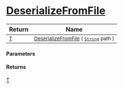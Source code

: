 # [DeserializeFromFile](./NetCoreSerializationHelper--DeserializeFromFile.md)



| Return | Name | 
| --- | --- | 
| <sub>[T](./NetCoreSerializationHelper--DeserializeFromFile.md)</sub> | <sub>[DeserializeFromFile](./NetCoreSerializationHelper--DeserializeFromFile.md) ( [`String`](https://docs.microsoft.com/en-us/dotnet/api/System.String) path )</sub> | 


#### Parameters

#### Returns
[T](./NetCoreSerializationHelper--DeserializeFromFile.md)<br>
